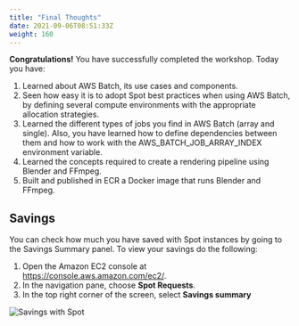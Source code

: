 ```yaml
---
title: "Final Thoughts"
date: 2021-09-06T08:51:33Z
weight: 160
---
```


**Congratulations!** You have successfully completed the workshop. Today you have:

1. Learned about AWS Batch, its use cases and components.
2. Seen how easy it is to adopt Spot best practices when using AWS Batch, by defining several compute environments with the appropriate allocation strategies.
3. Learned the different types of jobs you find in AWS Batch (array and single). Also, you have learned how to define dependencies between them and how to work with the AWS_BATCH_JOB_ARRAY_INDEX environment variable.
4. Learned the concepts required to create a rendering pipeline using Blender and FFmpeg.
5. Built and published in ECR a Docker image that runs Blender and FFmpeg.


## Savings

You can check how much you have saved with Spot instances by going to the Savings Summary panel. To view your savings do the following:

1. Open the Amazon EC2 console at <https://console.aws.amazon.com/ec2/>.
2. In the navigation pane, choose **Spot Requests**.
3. In the top right corner of the screen, select **Savings summary**

![Savings with Spot](/images/rendering-with-batch/savings.png)
